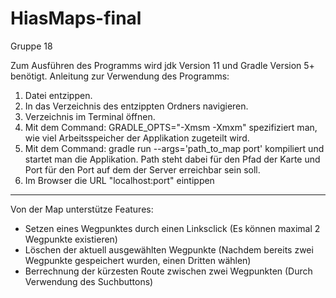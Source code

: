# HiasMaps-final

Gruppe 18

Zum Ausführen des Programms wird jdk Version 11 und Gradle Version 5+ benötigt. 
Anleitung zur Verwendung des Programms:
1) Datei entzippen. 
2) In das Verzeichnis des entzippten Ordners navigieren.
3) Verzeichnis im Terminal öffnen.
4) Mit dem Command:
GRADLE_OPTS="-Xms<whatever>m -Xmx<whatever>m" 
spezifiziert man, wie viel Arbeitsspeicher der Applikation zugeteilt wird.
5) Mit dem Command:
gradle run --args='path_to_map port'
kompiliert und startet man die Applikation. Path steht dabei für den Pfad der Karte und Port für den Port auf dem der Server erreichbar sein soll.
6) Im Browser die URL "localhost:port" eintippen

--------------------------------------------------------------------------------------------------------------------------------------------------------------------------------

Von der Map unterstütze Features:
- Setzen eines Wegpunktes durch einen Linksclick (Es können maximal 2 Wegpunkte existieren)
- Löschen der aktuell ausgewählten Wegpunkte (Nachdem bereits zwei Wegpunkte gespeichert wurden, einen Dritten wählen)
- Berrechnung der kürzesten Route zwischen zwei Wegpunkten (Durch Verwendung des Suchbuttons)




 
